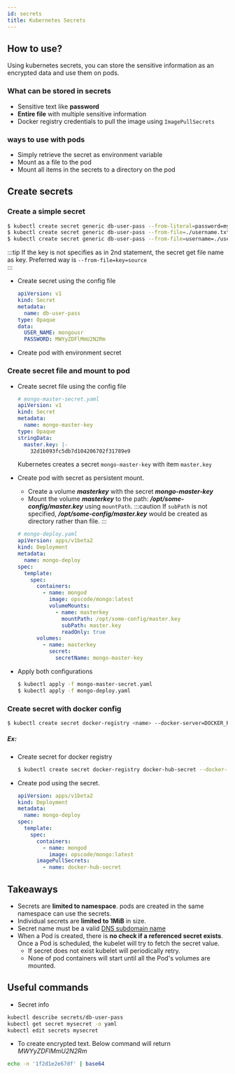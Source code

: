 ```yaml
---
id: secrets
title: Kubernetes Secrets
---
```


## How to use?

Using kubernetes secrets, you can store the sensitive information as an encrypted data and use them on pods.

### What can be stored in secrets

- Sensitive text like **password**
- **Entire file** with multiple sensitive information
- Docker registry credentials to pull the image using <code>ImagePullSecrets</code>

### ways to use with pods

- Simply retrieve the secret as environment variable
- Mount as a file to the pod
- Mount all items in the secrets to a directory on the pod

## Create secrets

### Create a simple secret

```bash
$ kubectl create secret generic db-user-pass --from-literal=password=mysecretpass
$ kubectl create secret generic db-user-pass --from-file=./username.txt --from-file=./password.txt
$ kubectl create secret generic db-user-pass --from-file=username=./username.txt --from-file=password=./password.txt
```

:::tip
If the key is not specifies as in 2nd statement, the secret get file name as key. Preferred way is <code>--from-file=key=source</code>  
:::

- Create secret using the config file
  ```yaml
  apiVersion: v1
  kind: Secret
  metadata:
    name: db-user-pass
  type: Opaque
  data:
    USER_NAME: mongousr
    PASSWORD: MWYyZDFlMmU2N2Rm
  ```
- Create pod with environment secret

### Create secret file and mount to pod

- Create secret file using the config file

  ```yaml
  # mongo-master-secret.yaml
  apiVersion: v1
  kind: Secret
  metadata:
    name: mongo-master-key
  type: Opaque
  stringData:
    master.key: |-
      32d1b093fc5db7d104206702f31789e9
  ```

  Kubernetes creates a secret <code>mongo-master-key</code> with item <code>master.key</code>

- Create pod with secret as persistent mount.

  - Create a volume **_masterkey_** with the secret **_mongo-master-key_**
  - Mount the volume **_masterkey_** to the path: **_/opt/some-config/master.key_** using <code>mountPath</code>.
    :::caution
    If <code>subPath</code> is not specified, **_/opt/some-config/master.key_** would be created as directory rather than file.
    :::

  ```yaml
  # mongo-deploy.yaml
  apiVersion: apps/v1beta2
  kind: Deployment
  metadata:
    name: mongo-deploy
  spec:
    template:
      spec:
        containers:
          - name: mongod
            image: opscode/mongo:latest
            volumeMounts:
              - name: masterkey
                mountPath: /opt/some-config/master.key
                subPath: master.key
                readOnly: true
        volumes:
          - name: masterkey
            secret:
              secretName: mongo-master-key
  ```

- Apply both configurations
  ```bash
  $ kubectl apply -f mongo-master-secret.yaml
  $ kubectl apply -f mongo-deploy.yaml
  ```

### Create secret with docker config

```bash
$ kubectl create secret docker-registry <name> --docker-server=DOCKER_REGISTRY_SERVER --docker-username=DOCKER_USER --docker-password=DOCKER_PASSWORD --docker-email=DOCKER_EMAIL
```

##### Ex:

- Create secret for docker registry
  ```bash
  $ kubectl create secret docker-registry docker-hub-secret --docker-server='https://index.docker.io/v1/'  --docker-username=opscode --docker-password='mysecurepassword' --docker-email='mysingedupemail@example.com'
  ```
- Create pod using the secret.
  ```yaml
  apiVersion: apps/v1beta2
  kind: Deployment
  metadata:
    name: mongo-deploy
  spec:
    template:
      spec:
        containers:
          - name: mongod
            image: opscode/mongo:latest
        imagePullSecrets:
          - name: docker-hub-secret
  ```

## Takeaways

- Secrets are **limited to namespace**. pods are created in the same namespace can use the secrets.
- Individual secrets are **limited to 1MiB** in size.
- Secret name must be a valid [DNS subdomain name](https://kubernetes.io/docs/concepts/overview/working-with-objects/names/#dns-subdomain-names)
- When a Pod is created, there is **no check if a referenced secret exists**. Once a Pod is scheduled, the kubelet will try to fetch the secret value.
  - If secret does not exist kubelet will periodically retry.
  - None of pod containers will start until all the Pod's volumes are mounted.

## Useful commands

- Secret info

```bash
kubectl describe secrets/db-user-pass
kubectl get secret mysecret -o yaml
kubectl edit secrets mysecret
```

- To create encrypted text. Below command will return _MWYyZDFlMmU2N2Rm_

```bash
echo -n '1f2d1e2e67df' | base64
```

